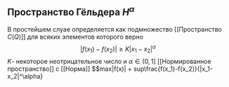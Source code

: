 ## Пространство Гёльдера $H^\alpha$
В простейшем слуае определяется как подмножество [[Пространство $C(Q)$]] для всяких элементов которого верно $$|f(x_1) - f(x_2)| \ge K|x_1-x_2|^\alpha$$
$K$- некоторое неотрицательное число и $\alpha \in (0,1]$
[[Нормированное пространство]] с [[Норма]]
$$max|f(x)| + sup\frac{f(x_1)-f(x_2)}{|x_1-x_2|^\alpha}
